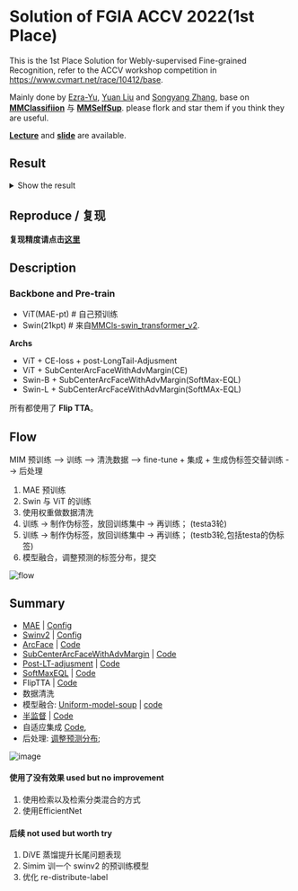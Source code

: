 # Solution of FGIA ACCV 2022(1st Place)

This is the 1st Place Solution for Webly-supervised Fine-grained Recognition, refer to the ACCV workshop competition in https://www.cvmart.net/race/10412/base.

Mainly done by [Ezra-Yu](https://github.com/Ezra-Yu), [Yuan Liu](https://github.com/YuanLiuuuuuu) and [Songyang Zhang](https://github.com/tonysy), base on [**MMClassifiion**](https://github.com/open-mmlab/mmclassification) 与 [**MMSelfSup**](https://github.com/open-mmlab/mmselfsup). please flork and star them if you think they are useful.

**[Lecture](https://www.bilibili.com/video/BV13M411S7b5/?spm_id_from=333.337.search-card.all.click)** and **[slide](https://github.com/Ezra-Yu/ACCV_STORE/releases/download/v0.0.1/ACCV_FGIA_1st_PPT.pdf)** are available.

## Result

<details>

<summary>Show the result</summary>

<br>

**LB A**

![LB-A](https://user-images.githubusercontent.com/18586273/205498131-5728e470-b4f6-43b7-82a5-5f8e3bd5168e.png)

**LB B**

![LB-B](https://user-images.githubusercontent.com/18586273/205498171-5a3a3055-370a-4a8b-9779-b686254ebc94.png)

</br>

</details>


## Reproduce / 复现

**复现精度请点击[这里](./Reproduce.md)**

## Description

### Backbone and Pre-train

- ViT(MAE-pt)   # 自己预训练
- Swin(21kpt)   # 来自[MMCls-swin_transformer_v2](https://github.com/open-mmlab/mmclassification/tree/dev-1.x/configs/swin_transformer_v2).

**Archs**
- ViT + CE-loss + post-LongTail-Adjusment                 
- ViT + SubCenterArcFaceWithAdvMargin(CE)              
- Swin-B + SubCenterArcFaceWithAdvMargin(SoftMax-EQL)  
- Swin-L + SubCenterArcFaceWithAdvMargin(SoftMAx-EQL) 

所有都使用了 **Flip TTA**。

## Flow

MIM 预训练 --> 训练 --> 清洗数据 --> fine-tune + 集成 + 生成伪标签交替训练 --> 后处理

1. MAE 预训练
2. Swin 与 ViT 的训练
3. 使用权重做数据清洗         
4. 训练 -> 制作伪标签，放回训练集中 -> 再训练； (testa3轮)
5. 训练 -> 制作伪标签，放回训练集中 -> 再训练； (testb3轮,包括testa的伪标签)
6. 模型融合，调整预测的标签分布，提交

![flow](https://user-images.githubusercontent.com/18586273/205498371-31dbc1f4-5814-44bc-904a-f0d32515c7dd.png)

## Summary

- [MAE](https://github.com/open-mmlab/mmselfsup/tree/dev-1.x/configs/selfsup/mae) |  [Config](./configs/vit/)  
- [Swinv2](https://github.com/open-mmlab/mmclassification/tree/dev-1.x/configs/swin_transformer_v2) | [Config](./configs/swin/) 
- [ArcFace](https://arxiv.org/abs/1801.07698)   |   [Code](./src/models/arcface_head.py)  
- [SubCenterArcFaceWithAdvMargin](https://paperswithcode.com/paper/sub-center-arcface-boosting-face-recognition)   |   [Code](./src/models/arcface_head.py) 
- [Post-LT-adjusment](https://paperswithcode.com/paper/long-tail-learning-via-logit-adjustment)   |   [Code](./src/models/linear_head_lt.py) 
- [SoftMaxEQL](https://paperswithcode.com/paper/the-equalization-losses-gradient-driven)   |   [Code](./src/models/eql.py)   
- FlipTTA  |   [Code](./src/models/tta_classifier.py)   
- 数据清洗                                                
- 模型融合: [Uniform-model-soup](https://arxiv.org/abs/2203.05482) | [code](./tools/model_soup.py)            
- [半监督](https://lilianweng.github.io/posts/2021-12-05-semi-supervised/)  | [Code](./tools/creat_pseudo.py)  
- 自适应集成 [Code](./tools/emsemble.py),                  
- 后处理: [调整预测分布](./tools/re-distribute-label.py);    


![image](https://user-images.githubusercontent.com/18586273/205498027-def99b0d-a99a-470b-b292-8d5fc83111fc.png)

#### 使用了没有效果 used but no improvement

1. 使用检索以及检索分类混合的方式
2. 使用EfficientNet

#### 后续 not used but worth try

1. DiVE 蒸馏提升长尾问题表现
2. Simim 训一个 swinv2 的预训练模型
3. 优化 re-distribute-label
